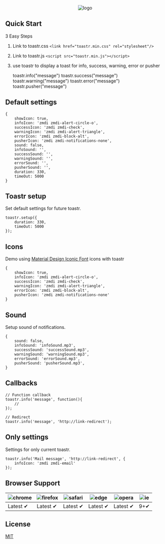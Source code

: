<p align="center">
  <img src="https://cloud.githubusercontent.com/assets/7092420/24218424/e3ffebcc-0f75-11e7-886f-6b3ed1929849.png" alt="logo">
</p>



## Quick Start
3 Easy Steps
 1. Link to toastr.css `<link href="toastr.min.css" rel="stylesheet"/>`
 2. Link to toastr.js `<script src="toastr.min.js"></script>`
 3. use toastr to display a toast for info, success, warning, error or pusher

    toastr.info("message")
    toastr.success("message")
    toastr.warning("message")
    toastr.error("message")
    toastr.pusher("message")

## Default settings

    {
        showIcon: true,
        infoIcon: 'zmdi zmdi-alert-circle-o',
        successIcon: 'zmdi zmdi-check',
        warningIcon: 'zmdi zmdi-alert-triangle',
        errorIcon: 'zmdi zmdi-block-alt',
        pusherIcon: 'zmdi zmdi-notifications-none',
        sound: false,
        infoSound: '',
        successSound: '',
        warningSound: '',
        errorSound: '',
        pusherSound: '',
        duration: 330,
        timeOut: 5000
    }

## Toastr setup
Set default settings for future toastr.

    toastr.setup({
        duration: 330,
        timeOut: 5000
    });

## Icons
Demo using [Material Design Iconic Font](http://zavoloklom.github.io/material-design-iconic-font/) icons with toastr

    {
        showIcon: true,
        infoIcon: 'zmdi zmdi-alert-circle-o',
        successIcon: 'zmdi zmdi-check',
        warningIcon: 'zmdi zmdi-alert-triangle',
        errorIcon: 'zmdi zmdi-block-alt',
        pusherIcon: 'zmdi zmdi-notifications-none'
    }

## Sound
Setup sound of notifications.

    {
        sound: false,
        infoSound: 'infoSound.mp3',
        successSound: 'successSound.mp3',
        warningSound: 'warningSound.mp3',
        errorSound: 'errorSound.mp3',
        pusherSound: 'pusherSound.mp3',
    }

## Callbacks

    // Function callback
    toastr.info('message', function(){
        //
    });

    // Redirect
    toastr.info('message', 'http://link-redirect');

## Only settings
Settings for only current toastr.
    
    toastr.info('Mail message', 'http://link-redirect', {
        infoIcon: 'zmdi zmdi-email'
    });
    
## Browser Support
![chrome](https://cloud.githubusercontent.com/assets/7092420/24220167/e269228c-0f7b-11e7-97ca-ffb3e92134ed.jpg)|![firefox](https://cloud.githubusercontent.com/assets/7092420/24220162/e263c6a2-0f7b-11e7-90b0-7b84048b55c6.jpg)|![safari](https://cloud.githubusercontent.com/assets/7092420/24220166/e267f380-0f7b-11e7-884b-1516507948f2.jpg)|![edge](https://cloud.githubusercontent.com/assets/7092420/24220165/e2653d0c-0f7b-11e7-8ff8-fee09ab30a72.jpg)|![opera](https://cloud.githubusercontent.com/assets/7092420/24220164/e2641288-0f7b-11e7-9a3a-59fd105b267f.jpg)|![ie](https://cloud.githubusercontent.com/assets/7092420/24220163/e263d156-0f7b-11e7-8c89-7dd480fd98fb.jpg)
-------- |---------|---------|---------|---------|---------
Latest ✔ |Latest ✔ |Latest ✔ |Latest ✔ |Latest ✔ |9+✔ 
## License
[MIT](http://opensource.org/licenses/MIT)